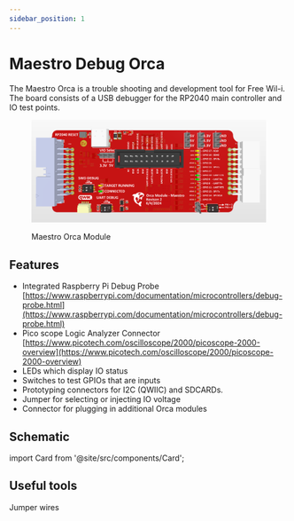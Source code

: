 ```yaml
---
sidebar_position: 1
---
```


# Maestro Debug Orca

The Maestro Orca is a trouble shooting and development tool for Free Wil-i. The board consists of a USB debugger for the RP2040 main controller and IO test points.

<div class="text--center">

<figure>

![Maestro Orca Module](../assets/Maestro-Orca-Module.png "Maestro Orca Module")
<figcaption>Maestro Orca Module</figcaption>
</figure>
</div>

## Features

- Integrated Raspberry Pi Debug Probe [https://www.raspberrypi.com/documentation/microcontrollers/debug-probe.html](https://www.raspberrypi.com/documentation/microcontrollers/debug-probe.html)
- Pico scope Logic Analyzer Connector [https://www.picotech.com/oscilloscope/2000/picoscope-2000-overview](https://www.picotech.com/oscilloscope/2000/picoscope-2000-overview)
- LEDs which display IO status
- Switches to test GPIOs that are inputs
- Prototyping connectors for I2C (QWIIC) and SDCARDs.
- Jumper for selecting or injecting IO voltage
- Connector for plugging in additional Orca modules

## Schematic

import Card from '@site/src/components/Card';

<Card 
  title="OrcaModule_Monstro.pdf"
  description="pdf"
  link="./img/OrcaModule_Monstro.pdf" 
  imageUrl="/img/png-download.png"
/>

## Useful tools

Jumper wires

<Card 
  title="ELEGOO Breadbord Jumper Wires"
  description="Amazon.com"
  link="https://www.amazon.com/Elegoo-EL-CP-004-Multicolored-Breadboard-arduino/dp/B01EV70C78/" 
  imageUrl="/img/amazon.ico"
/>